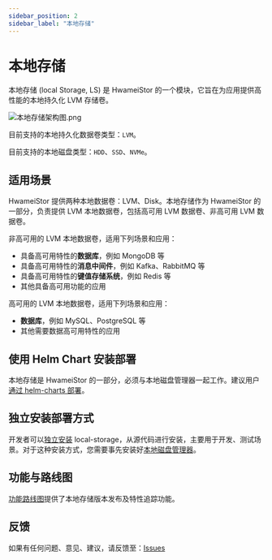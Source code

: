 ```yaml
---
sidebar_position: 2
sidebar_label: "本地存储"
---
```


# 本地存储

本地存储 (local Storage, LS) 是 HwameiStor 的一个模块，它旨在为应用提供高性能的本地持久化 LVM 存储卷。

![本地存储架构图.png](../../img/localstor.png)

目前支持的本地持久化数据卷类型：`LVM`。

目前支持的本地磁盘类型：`HDD`、`SSD`、`NVMe`。

## 适用场景

HwameiStor 提供两种本地数据卷：LVM、Disk。本地存储作为 HwameiStor 的一部分，负责提供 LVM 本地数据卷，包括高可用 LVM 数据卷、非高可用 LVM 数据卷。

非高可用的 LVM 本地数据卷，适用下列场景和应用：

- 具备高可用特性的**数据库**，例如 MongoDB 等
- 具备高可用特性的**消息中间件**，例如 Kafka、RabbitMQ 等
- 具备高可用特性的**键值存储系统**，例如 Redis 等
- 其他具备高可用功能的应用

高可用的 LVM 本地数据卷，适用下列场景和应用：

- **数据库**，例如 MySQL、PostgreSQL 等
- 其他需要数据高可用特性的应用

## 使用 Helm Chart 安装部署

本地存储是 HwameiStor 的一部分，必须与本地磁盘管理器一起工作。建议用户 [通过 helm-charts 部署](../../quick_start/install/deploy.md)。

## 独立安装部署方式

开发者可以[独立安装](../../quick_start/install/deploy.md) local-storage，从源代码进行安装，主要用于开发、测试场景。对于这种安装方式，您需要事先安装好[本地磁盘管理器](./ldm.md)。

## 功能与路线图

[功能路线图](https://github.com/hwameistor/local-storage/blob/main/doc/roadmap_zh.md)提供了本地存储版本发布及特性追踪功能。

## 反馈

如果有任何问题、意见、建议，请反馈至：[Issues](https://github.com/hwameistor/local-storage/issues)
